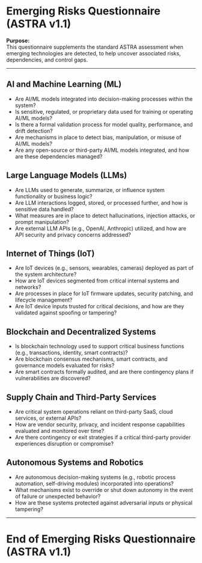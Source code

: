 # Emerging Risks Questionnaire (ASTRA v1.1)

**Purpose:**  
This questionnaire supplements the standard ASTRA assessment when emerging technologies are detected, to help uncover associated risks, dependencies, and control gaps.

---

## AI and Machine Learning (ML)
- Are AI/ML models integrated into decision-making processes within the system?
- Is sensitive, regulated, or proprietary data used for training or operating AI/ML models?
- Is there a formal validation process for model quality, performance, and drift detection?
- Are mechanisms in place to detect bias, manipulation, or misuse of AI/ML models?
- Are any open-source or third-party AI/ML models integrated, and how are these dependencies managed?

## Large Language Models (LLMs)
- Are LLMs used to generate, summarize, or influence system functionality or business logic?
- Are LLM interactions logged, stored, or processed further, and how is sensitive data handled?
- What measures are in place to detect hallucinations, injection attacks, or prompt manipulation?
- Are external LLM APIs (e.g., OpenAI, Anthropic) utilized, and how are API security and privacy concerns addressed?

## Internet of Things (IoT)
- Are IoT devices (e.g., sensors, wearables, cameras) deployed as part of the system architecture?
- How are IoT devices segmented from critical internal systems and networks?
- Are processes in place for IoT firmware updates, security patching, and lifecycle management?
- Are IoT device inputs trusted for critical decisions, and how are they validated against spoofing or tampering?

## Blockchain and Decentralized Systems
- Is blockchain technology used to support critical business functions (e.g., transactions, identity, smart contracts)?
- Are blockchain consensus mechanisms, smart contracts, and governance models evaluated for risks?
- Are smart contracts formally audited, and are there contingency plans if vulnerabilities are discovered?

## Supply Chain and Third-Party Services
- Are critical system operations reliant on third-party SaaS, cloud services, or external APIs?
- How are vendor security, privacy, and incident response capabilities evaluated and monitored over time?
- Are there contingency or exit strategies if a critical third-party provider experiences disruption or compromise?

## Autonomous Systems and Robotics
- Are autonomous decision-making systems (e.g., robotic process automation, self-driving modules) incorporated into operations?
- What mechanisms exist to override or shut down autonomy in the event of failure or unexpected behavior?
- How are these systems protected against adversarial inputs or physical tampering?

---

# End of Emerging Risks Questionnaire (ASTRA v1.1)

